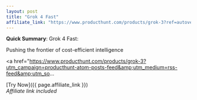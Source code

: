 ```yaml
---
layout: post
title: "Grok 4 Fast"
affiliate_link: "https://www.producthunt.com/products/grok-3?ref=autoverse&utm_source=autoverse"
---
```


**Quick Summary**: Grok 4 Fast: <p>
            Pushing the frontier of cost-efficient intelligence
          </p>
          <p>
            <a href="https://www.producthunt.com/products/grok-3?utm_campaign=producthunt-atom-posts-feed&amp;utm_medium=rss-feed&amp;utm_so...

[Try Now]({{ page.affiliate_link }})  
*Affiliate link included*
